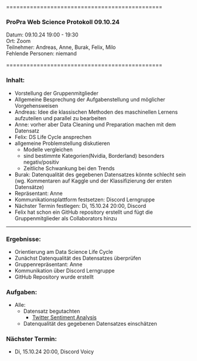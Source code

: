
==============================================

### ProPra Web Science Protokoll 09.10.24

Datum: 09.10.24 19:00 - 19:30  
Ort: Zoom  
Teilnehmer: Andreas, Anne, Burak, Felix, Milo  
Fehlende Personen: niemand

==============================================


### Inhalt:
- Vorstellung der Gruppenmitglieder
- Allgemeine Besprechung der Aufgabenstellung und möglicher Vorgehensweisen
- Andreas: Idee die klassischen Methoden des maschinellen Lernens aufzuteilen und parallel zu bearbeiten
- Anne: vorher aber Data Cleaning und Preparation machen mit dem Datensatz
- Felix: DS Life Cycle ansprechen 
- allgemeine Problemstellung diskutieren
	- Modelle vergleichen
	- sind bestimmte Kategorien(Nvidia, Borderland) besonders negativ/positiv
	- Zeitliche Schwankung bei den Trends
- Burak: Datenqualität des gegebenen Datensatzes könnte schlecht sein (wg. Kommentaren auf Kaggle und der Klassifizierung der ersten Datensätze)
- Repräsentant: Anne 
- Kommunikationsplattform festsetzen: Discord Lerngruppe
- Nächster Termin festlegen: Di, 15.10.24 20:00, Discord
- Felix hat schon ein GitHub repository erstellt und fügt die Gruppenmitglieder als Collaborators hinzu


---------------------------------------------


### Ergebnisse:
- Orientierung am Data Science Life Cycle
- Zunächst Datenqualität des Datensatzes überprüfen
- Gruppenrepräsentant: Anne
- Kommunikation über Discord Lerngruppe
- GitHub Repository wurde erstellt

### Aufgaben:
- Alle: 
	- Datensatz begutachten 
		- [Twitter Sentiment Analysis](https://www.kaggle.com/datasets/jp797498e/twitter-entity-sentiment-analysis)
	- Datenqualität des gegebenen Datensatzes einschätzen

### Nächster Termin: 
- Di, 15.10.24 20:00, Discord Voicy
